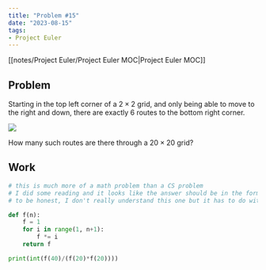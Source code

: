 ```yaml
---
title: "Problem #15"
date: "2023-08-15"
tags:
- Project Euler
---
```


[[notes/Project Euler/Project Euler MOC|Project Euler MOC]]

## Problem

Starting in the top left corner of a $2×2$ grid, and only being able to move to the right and down, there are exactly $6$ routes to the bottom right corner.

![](https://projecteuler.net/resources/images/0015.png?1678992052)

How many such routes are there through a $20×20$ grid?

## Work

```python
# this is much more of a math problem than a CS problem
# I did some reading and it looks like the answer should be in the form of (2n!)/(n! * n!) for n sides
# to be honest, I don't really understand this one but it has to do with n options of either down or right

def f(n):
    f = 1
    for i in range(1, n+1):
        f *= i
    return f

print(int(f(40)/(f(20)*f(20))))
```